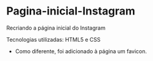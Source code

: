 # Pagina-inicial-Instagram
Recriando a página inicial do Instagram 

Tecnologias utilizadas:
HTML5 e CSS

- Como diferente, foi adicionado à página um favicon.
